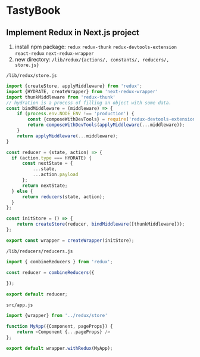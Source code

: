 # TastyBook

## Implement Redux in Next.js project
1. install npm package: `redux` `redux-thunk` `redux-devtools-extension` `react-redux` `next-redux-wrapper`
2. new directory: `/lib/redux/{actions/, constants/, reducers/, store.js}`

`/lib/redux/store.js`
```javascript
import {createStore, applyMiddleware} from 'redux';
import {HYDRATE, createWrapper} from 'next-redux-wrapper'
import thunkMiddleware from 'redux-thunk'
// hydration is a process of filling an object with some data.
const bindMiddleware = (middleware) => {
    if (process.env.NODE_ENV !== 'production') {
        const {composeWithDevTools} = require('redux-devtools-extension');
        return composeWithDevTools(applyMiddleware(...middleware));
    }
    return applyMiddleware(...middleware);
}

const reducer = (state, action) => {
  if (action.type === HYDRATE) {
      const nextState = {
          ...state,
          ...action.payload
      };
      return nextState;
  } else {
      return reducers(state, action);
  }
};

const initStore = () => {
    return createStore(reducer, bindMiddleware([thunkMiddleware]));
};

export const wrapper = createWrapper(initStore);
```

`/lib/reducers/reducers.js`
```javascript
import { combineReducers } from 'redux';

const reducer = combineReducers({
    
});

export default reducer;
```

`src/app.js`
```javascript
import {wrapper} from '../redux/store'

function MyApp({Component, pageProps}) {
    return <Component {...pageProps} />
};

export default wrapper.withRedux(MyApp);
```
